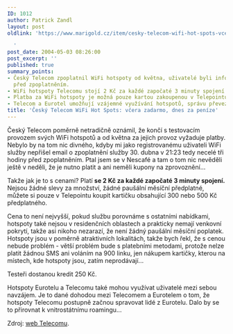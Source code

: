 ```yaml
---
ID: 1012
author: Patrick Zandl
layout: post
oldlink: 'https://www.marigold.cz/item/cesky-telecom-wifi-hot-spots-vcera-zadarmo-dnes-za-penize

  '
post_date: 2004-05-03 08:26:00
post_excerpt: ''
published: true
summary_points:
- Český Telecom zpoplatnil WiFi hotspoty od května, uživatelé byli informováni krátce
  před zpoplatněním.
- WiFi hotspoty Telecomu stojí 2 Kč za každé započaté 3 minuty spojení bez slev.
- Platba za WiFi hotspoty je možná pouze kartou zakoupenou v Telepointu.
- Telecom a Eurotel umožňují vzájemné využívání hotspotů, správu převezme Eurotel.
title: 'Český Telecom WiFi Hot Spots: včera zadarmo, dnes za peníze'
---
```


<p>
Český Telecom poměrně netradičně oznámil, že končí s testovacím provozem svých WiFi hotspotů a od května za jejich provoz vyžaduje platby. Nebylo by na tom nic divného, kdyby mi jako registrovanému uživateli WiFi služby nepřišel email o zpoplatnění služby 30. dubna v 21:23 tedy necelé tři hodiny před zpoplatněním. Ptal jsem se v Nescafé a tam o tom nic nevěděli ještě v neděli, že je nutno platit a ani neměli kupony na zprovoznění...</p>

<p>
Takže jak je to s cenami? Platí <STRONG>se 2 Kč za každé započaté 3 minuty spojení.</STRONG> Nejsou žádné slevy za množství, žádné paušální měsíční předplatné, můžete si pouze v Telepointu koupit kartičku obsahující 300 nebo 500 Kč předplatného. </p>

<p>
Cena to není nejvyšší, pokud službu porovnáme s ostatními nabídkami, hotspoty také nejsou v residenčních oblastech a prakticky nemají venkovní pokrytí, takže asi nikoho nezarazí, že není žádný paušální měsíční poplatek. Hotspoty jsou v poměrně atraktivních lokalitách, takže bych řekl, že s cenou nebude problém - větší problém bude s platebními metodami, protože nelze platit žádnou SMS ani voláním na 900 linku, jen nákupem kartičky, kterou na místech, kde hotspoty jsou, zatím neprodávají...</p>

<p>
Testeři dostanou kredit 250 Kč. </p>

<p>
Hotspoty Eurotelu a Telecomu také mohou využívat uživatelé mezi sebou navzájem. Je to dané dohodou mezi Telecomem a Eurotelem o tom, že hotspoty Telecomu postupně začnou spravovat lidé z Eurotelu. Dalo by se to přirovnat k vnitrostátnímu roamingu...</p>

<p>
Zdroj: <A href="http://www.telecom.cz/wifi/" target=_blank>web Telecomu</A>.</p>